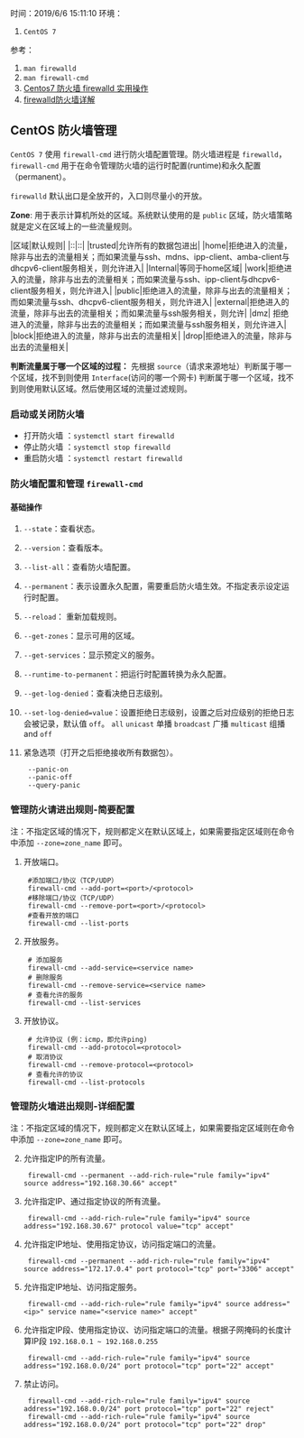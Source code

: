 时间：2019/6/6 15:11:10
环境： 

1. `CentOS 7`   

参考：

1. `man firewalld`
2. `man firewall-cmd`
3. [Centos7 防火墙 firewalld 实用操作](https://www.cnblogs.com/stulzq/p/9808504.html)   
4. [firewalld防火墙详解](https://blog.51cto.com/andyxu/2137046)

## CentOS 防火墙管理      

`CentOS 7` 使用  `firewall-cmd` 进行防火墙配置管理。防火墙进程是 `firewalld`，`firewall-cmd` 用于在命令管理防火墙的运行时配置(runtime)和永久配置（permanent）。

`firewalld` 默认出口是全放开的，入口则尽量小的开放。

**Zone**: 用于表示计算机所处的区域。系统默认使用的是 `public` 区域，防火墙策略就是定义在区域上的一些流量规则。

|区域|默认规则|
|::|::|
|trusted|允许所有的数据包进出|
|home|拒绝进入的流量，除非与出去的流量相关；而如果流量与ssh、mdns、ipp-client、amba-client与dhcpv6-client服务相关，则允许进入|
|Internal|等同于home区域|
|work|拒绝进入的流量，除非与出去的流量相关；而如果流量与ssh、ipp-client与dhcpv6-client服务相关，则允许进入|
|public|拒绝进入的流量，除非与出去的流量相关；而如果流量与ssh、dhcpv6-client服务相关，则允许进入|
|external|拒绝进入的流量，除非与出去的流量相关；而如果流量与ssh服务相关，则允许|
|dmz|	拒绝进入的流量，除非与出去的流量相关；而如果流量与ssh服务相关，则允许进入|
|block|拒绝进入的流量，除非与出去的流量相关|
|drop|拒绝进入的流量，除非与出去的流量相关|

**判断流量属于哪一个区域的过程：** 先根据 `source`（请求来源地址）判断属于哪一个区域，找不到则使用 `Interface`(访问的哪一个网卡) 判断属于哪一个区域，找不到则使用默认区域。然后使用区域的流量过滤规则。

### 启动或关闭防火墙    
* 打开防火墙 ：`systemctl start firewalld`
* 停止防火墙 ：`systemctl stop firewalld`
* 重启防火墙 ：`systemctl restart firewalld`

### 防火墙配置和管理 `firewall-cmd`  

#### 基础操作  
1. `--state`：查看状态。  
2. `--version`：查看版本。    
3. `--list-all`：查看防火墙配置。  
4. `--permanent`：表示设置永久配置，需要重启防火墙生效。不指定表示设定运行时配置。
4. `--reload`： 重新加载规则。  
5. `--get-zones`：显示可用的区域。
6. `--get-services`：显示预定义的服务。
5. `--runtime-to-permanent`：把运行时配置转换为永久配置。
6. `--get-log-denied`：查看决绝日志级别。
7. `--set-log-denied=value`：设置拒绝日志级别，设置之后对应级别的拒绝日志会被记录，默认值 `off`。 `all` `unicast` 单播 `broadcast` 广播 `multicast` 组播 and `off`
5. 紧急选项（打开之后拒绝接收所有数据包）。  

		--panic-on
		--panic-off  
		--query-panic  
### 管理防火请进出规则-简要配置  

注：不指定区域的情况下，规则都定义在默认区域上，如果需要指定区域则在命令中添加 `--zone=zone_name` 即可。
  
1. 开放端口。

		#添加端口/协议（TCP/UDP）
		firewall-cmd --add-port=<port>/<protocol> 
		#移除端口/协议（TCP/UDP）
		firewall-cmd --remove-port=<port>/<protocol> 
		#查看开放的端口
		firewall-cmd --list-ports

2. 开放服务。
			
		# 添加服务
		firewall-cmd --add-service=<service name>
		# 删除服务 
		firewall-cmd --remove-service=<service name>
		# 查看允许的服务  
		firewall-cmd --list-services
3. 开放协议。	  

		# 允许协议 (例：icmp，即允许ping)
		firewall-cmd --add-protocol=<protocol> 
		# 取消协议
		firewall-cmd --remove-protocol=<protocol>
		# 查看允许的协议 
		firewall-cmd --list-protocols 
 
### 管理防火墙进出规则-详细配置    

注：不指定区域的情况下，规则都定义在默认区域上，如果需要指定区域则在命令中添加 `--zone=zone_name` 即可。

2. 允许指定IP的所有流量。  

		firewall-cmd --permanent --add-rich-rule="rule family="ipv4" source address="192.168.30.66" accept"

3. 允许指定IP、通过指定协议的所有流量。 

		firewall-cmd --add-rich-rule="rule family="ipv4" source address="192.168.30.67" protocol value="tcp" accept"

4. 允许指定IP地址、使用指定协议，访问指定端口的流量。

		firewall-cmd --permanent --add-rich-rule="rule family="ipv4" source address="172.17.0.4" port protocol="tcp" port="3306" accept"  
5. 允许指定IP地址、访问指定服务。

		firewall-cmd --add-rich-rule="rule family="ipv4" source address="<ip>" service name="<service name>" accept"

6. 允许指定IP段、使用指定协议、访问指定端口的流量。根据子网掩码的长度计算IP段 `192.168.0.1 ~ 192.168.0.255`

		firewall-cmd --add-rich-rule="rule family="ipv4" source address="192.168.0.0/24" port protocol="tcp" port="22" accept"

7. 禁止访问。  

		firewall-cmd --add-rich-rule="rule family="ipv4" source address="192.168.0.0/24" port protocol="tcp" port="22" reject"
		firewall-cmd --add-rich-rule="rule family="ipv4" source address="192.168.0.0/24" port protocol="tcp" port="22" drop"